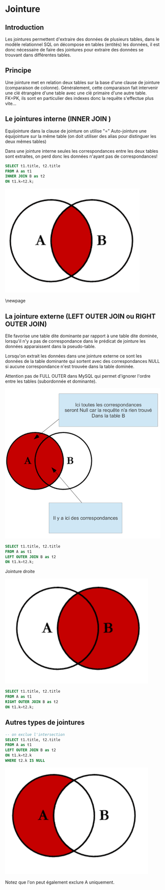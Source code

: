 # Jointure

## Introduction

Les jointures permettent d'extraire des données de plusieurs tables, dans le modèle relationnel SQL on décompose en tables (entités) les données, il est donc nécessaire de faire des jointures pour extraire des données se trouvant dans différentes tables.

## Principe

Une jointure met en relation deux tables sur la base d'une clause de jointure (comparaison de colonne). Généralement, cette comparaison fait intervenir une clé étrangère d'une table avec une clé primaire d'une autre table. FK=PK, ils sont en particulier des indexes donc la requête s'effectue plus vite...

## Le jointures interne (INNER JOIN )

Equijointure  dans la clause de jointure on utilise "="
Auto-jointure une équijointure sur la même table (on doit utiliser des alias pour distinguer les deux mêmes tables)

Dans une jointure interne seules les correspondances entre les deux tables sont extraites, on perd donc les données n'ayant pas de correspondances!

```sql
SELECT t1.title, t2.title
FROM A as t1
INNER JOIN B as t2
ON t1.k=t2.k;
```

![jointure interne](../images/jointure_interne.png)

\newpage

## La jointure externe (LEFT OUTER JOIN  ou RIGHT OUTER JOIN)

Elle favorise une table dite dominante par rapport à une table dite dominée, lorsqu'il n'y a pas de correspondance dans le prédicat de jointure les données apparaissent dans la pseudo-table.

Lorsqu'on extrait les données dans une jointure externe ce sont les données de la table dominante qui sortent avec des correspondances NULL si aucune correspondance n'est trouvée dans la table dominée.

Attention pas de FULL OUTER dans MySQL qui permet d'ignorer l'ordre entre les tables (subordonnée et dominante).


![jointure left](../images/jointure_left.png)

```sql
SELECT t1.title, t2.title
FROM A as t1
LEFT OUTER JOIN B as t2
ON t1.k=t2.k;
```

Jointure droite

![jointure right](../images/jointure_right.png)

```sql
SELECT t1.title, t2.title
FROM A as t1
RIGHT OUTER JOIN B as t2
ON t1.k=t2.k;
```

## Autres types de jointures

```sql
-- on exclue l'intersection
SELECT t1.title, t2.title
FROM A as t1
LEFT OUTER JOIN B as t2
ON t1.k=t2.k
WHERE t2.k IS NULL
```

![jointure exclude right](../images/jointure_exclude_r.png)

Notez que l'on peut également exclure A uniquement.

